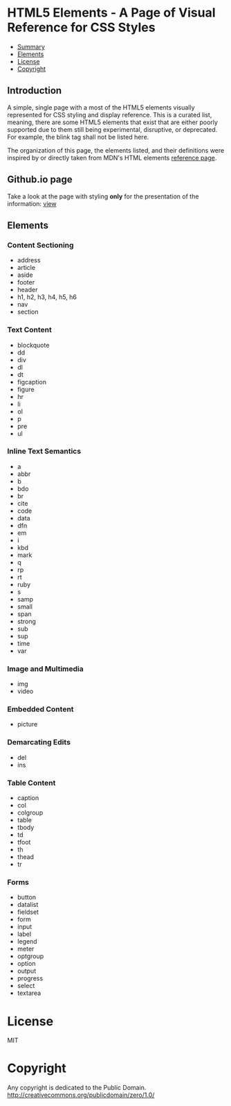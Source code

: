 # HTML5 Elements - A Page of Visual Reference for CSS Styles

- [Summary](#summary)
- [Elements](#elements)
- [License](#license)
- [Copyright](#copyright)


## Introduction
A simple, single page with a most of the HTML5 elements visually represented for CSS styling and display reference. This is a curated list, meaning, there are some HTML5 elements that exist that are either poorly supported due to them still being experimental, disruptive, or deprecated. For example, the blink tag shall not be listed here.

The organization of this page, the elements listed, and their definitions were inspired by or directly taken from MDN's HTML elements <a href="https://developer.mozilla.org/en-US/docs/Web/HTML/Element">reference page</a>.

## Github.io page
Take a look at the page with styling <strong>only</strong> for the presentation of the information: [view](https://weo3dev.github.io/html5-elements-visual-reference/)

## Elements
### Content Sectioning
- address
- article
- aside
- footer
- header
- h1, h2, h3, h4, h5, h6
- nav
- section

### Text Content
- blockquote
- dd
- div
- dl
- dt
- figcaption
- figure
- hr
- li
- ol
- p
- pre
- ul

### Inline Text Semantics
- a
- abbr
- b
- bdo
- br
- cite
- code
- data
- dfn
- em
- i
- kbd
- mark
- q
- rp
- rt
- ruby
- s
- samp
- small
- span
- strong
- sub
- sup
- time
- var

### Image and Multimedia
- img
- video

### Embedded Content
- picture

### Demarcating Edits
- del
- ins

### Table Content
- caption
- col
- colgroup
- table
- tbody
- td
- tfoot
- th
- thead
- tr

### Forms
- button
- datalist
- fieldset
- form
- input
- label
- legend
- meter
- optgroup
- option
- output
- progress
- select
- textarea




# License

MIT


# Copyright
Any copyright is dedicated to the Public Domain. http://creativecommons.org/publicdomain/zero/1.0/
